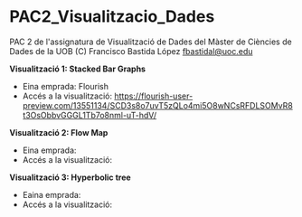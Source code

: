 # PAC2_Visualitzacio_Dades
PAC 2 de l'assignatura de Visualització de Dades del Màster de Ciències de Dades de la UOB
(C) Francisco Bastida López fbastidal@uoc.edu

**Visualització 1: Stacked Bar Graphs**

* Eina emprada: Flourish
* Accés a la visualització: https://flourish-user-preview.com/13551134/SCD3s8o7uvT5zQLo4mi5O8wNCsRFDLSOMvR8t3OsObbvGGGL1Tb7o8nml-uT-hdV/

**Visualització 2: Flow Map**

* Eina emprada: 
* Accés a la visualització: 

**Visualització 3: Hyperbolic tree**

* Eaina emprada:
* Accés a la visualització: 
